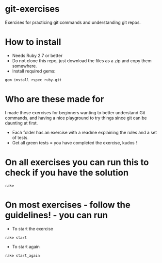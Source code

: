 # git-exercises

Exercises for practicing git commands and understanding git repos.  

# How to install

- Needs Ruby 2.7 or better
- Do not clone this repo, just download the files as a zip and copy them somewhere. 
- Install required gems: 
```
gem install rspec ruby-git
```

# Who are these made for

I made these exercises for beginners wanting to better understand Git commands, and having a nice playground to try things since git can be daunting at first. 

 - Each folder has an exercise with a readme explaining the rules and a set of tests.  
 - Get all green tests = you have completed the exercise, kudos ! 

# On all exercises you can run this to check if you have the solution
```
rake
````  
# On most exercises - follow the guidelines! - you can run
- To start the exercise
```
rake start
```
- To start again
```
rake start_again 
```
